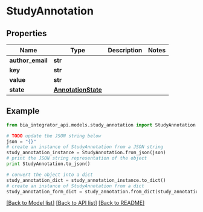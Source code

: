 # StudyAnnotation


## Properties
Name | Type | Description | Notes
------------ | ------------- | ------------- | -------------
**author_email** | **str** |  | 
**key** | **str** |  | 
**value** | **str** |  | 
**state** | [**AnnotationState**](AnnotationState.md) |  | 

## Example

```python
from bia_integrator_api.models.study_annotation import StudyAnnotation

# TODO update the JSON string below
json = "{}"
# create an instance of StudyAnnotation from a JSON string
study_annotation_instance = StudyAnnotation.from_json(json)
# print the JSON string representation of the object
print StudyAnnotation.to_json()

# convert the object into a dict
study_annotation_dict = study_annotation_instance.to_dict()
# create an instance of StudyAnnotation from a dict
study_annotation_form_dict = study_annotation.from_dict(study_annotation_dict)
```
[[Back to Model list]](../README.md#documentation-for-models) [[Back to API list]](../README.md#documentation-for-api-endpoints) [[Back to README]](../README.md)


